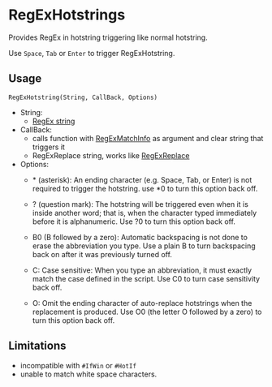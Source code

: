 # RegExHotstrings

Provides RegEx in hotstring triggering like normal hotstring.

Use `Space`, `Tab` or `Enter` to trigger RegExHotstring.

## Usage

`RegExHotstring(String, CallBack, Options)`

- String:
  - [RegEx string](https://www.autohotkey.com/docs/v2/misc/RegEx-QuickRef.htm)
- CallBack:
  - calls function with [RegExMatchInfo](https://www.autohotkey.com/docs/v2/lib/RegExMatch.htm#MatchObject) as argument and clear string that triggers it
  - RegExReplace string, works like [RegExReplace](https://www.autohotkey.com/docs/v2/lib/RegExReplace.htm)
- Options:
  - \* (asterisk): An ending character (e.g. Space, Tab, or Enter) is not required to trigger the hotstring.
  use *0 to turn this option back off.

  - ? (question mark): The hotstring will be triggered even when it is inside another word;
  that is, when the character typed immediately before it is alphanumeric.
  Use ?0 to turn this option back off.

  - B0 (B followed by a zero): Automatic backspacing is not done to erase the abbreviation you type.
  Use a plain B to turn backspacing back on after it was previously turned off.

  - C: Case sensitive: When you type an abbreviation, it must exactly match the case defined in the script.
  Use C0 to turn case sensitivity back off.

  - O: Omit the ending character of auto-replace hotstrings when the replacement is produced.
  Use O0 (the letter O followed by a zero) to turn this option back off.

## Limitations

- incompatible with `#IfWin` or `#HotIf`
- unable to match white space characters.
